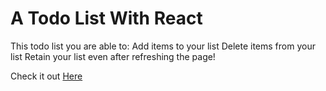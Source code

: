 # A Todo List With React

This todo list you are able to:
Add items to your list
Delete items from your list
Retain your list even after refreshing the page!

Check it out [Here](https://react-todo-list-92l.pages.dev/)
